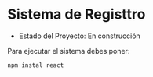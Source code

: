 <h1> Sistema de Registtro </h1>

  - Estado del Proyecto: En construcción

Para ejecutar el sistema debes poner:

```npm instal react```
